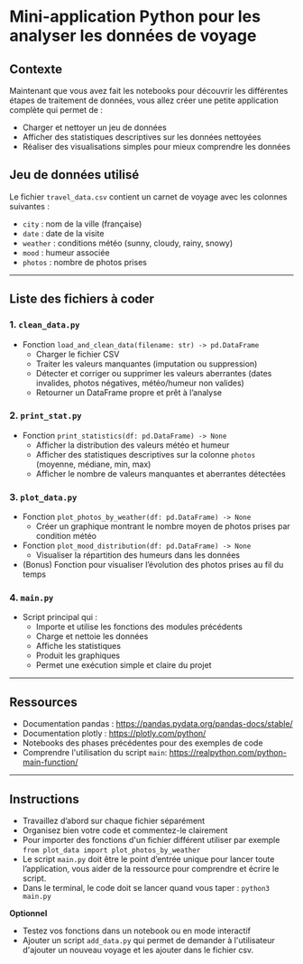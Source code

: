 # Mini-application Python pour les analyser les données de voyage

## Contexte

Maintenant que vous avez fait les notebooks pour découvrir les différentes étapes de traitement de données, vous allez créer une petite application complète qui permet de :

- Charger et nettoyer un jeu de données 
- Afficher des statistiques descriptives sur les données nettoyées
- Réaliser des visualisations simples pour mieux comprendre les données



## Jeu de données utilisé

Le fichier `travel_data.csv` contient un carnet de voyage avec les colonnes suivantes :

- `city` : nom de la ville (française)
- `date` : date de la visite
- `weather` : conditions météo (sunny, cloudy, rainy, snowy)
- `mood` : humeur associée
- `photos` : nombre de photos prises

---

## Liste des fichiers à coder

### 1. `clean_data.py`

- Fonction `load_and_clean_data(filename: str) -> pd.DataFrame`  
  - Charger le fichier CSV  
  - Traiter les valeurs manquantes (imputation ou suppression)  
  - Détecter et corriger ou supprimer les valeurs aberrantes (dates invalides, photos négatives, météo/humeur non valides)  
  - Retourner un DataFrame propre et prêt à l’analyse

### 2. `print_stat.py`

- Fonction `print_statistics(df: pd.DataFrame) -> None`  
  - Afficher la distribution des valeurs météo et humeur  
  - Afficher des statistiques descriptives sur la colonne `photos` (moyenne, médiane, min, max)  
  - Afficher le nombre de valeurs manquantes et aberrantes détectées

### 3. `plot_data.py`

- Fonction `plot_photos_by_weather(df: pd.DataFrame) -> None`  
  - Créer un graphique montrant le nombre moyen de photos prises par condition météo  
- Fonction `plot_mood_distribution(df: pd.DataFrame) -> None`  
  - Visualiser la répartition des humeurs dans les données  
- (Bonus) Fonction pour visualiser l’évolution des photos prises au fil du temps

### 4. `main.py`

- Script principal qui :  
  - Importe et utilise les fonctions des modules précédents  
  - Charge et nettoie les données  
  - Affiche les statistiques  
  - Produit les graphiques  
  - Permet une exécution simple et claire du projet

---

## Ressources

- Documentation pandas : https://pandas.pydata.org/pandas-docs/stable/  
- Documentation plotly :  https://plotly.com/python/
- Notebooks des phases précédentes pour des exemples de code
- Comprendre l'utilisation du script `main`: https://realpython.com/python-main-function/

---

## Instructions

- Travaillez d’abord sur chaque fichier séparément
- Organisez bien votre code et commentez-le clairement 
- Pour importer des fonctions d'un fichier différent utiliser par exemple `from plot_data import plot_photos_by_weather`
- Le script `main.py` doit être le point d’entrée unique pour lancer toute l’application, vous aider de la ressource pour comprendre et écrire le script.
- Dans le terminal, le code doit se lancer quand vous taper : `python3 main.py`

**Optionnel**
- Testez vos fonctions dans un notebook ou en mode interactif  
- Ajouter un script `add_data.py` qui permet de demander à l'utilisateur d'ajouter un nouveau voyage et les ajouter dans le fichier csv.

